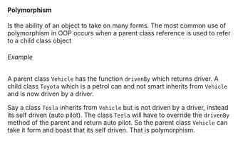 #### Polymorphism 
Is the ability of an object to take on many forms. The most common use of polymorphism in OOP occurs when a parent class reference is
used to refer to a child class object
###### Example
A parent class `Vehicle` has the function `drivenBy` which returns driver. A child class 
`Toyota` which is a petrol can and not smart inherits from 
`Vehicle` and is now driven by a driver. 

Say a class `Tesla` inherits from `Vehicle` but is not driven
by a driver, instead its self driven (auto pilot). The class 
`Tesla` will have to override the `drivenBy` method of the parent and
return auto pilot. So the parent class `Vehicle` can take it
form and boast that its self driven. That is polymorphism.